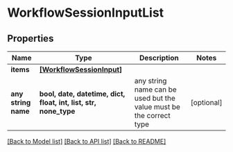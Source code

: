 # WorkflowSessionInputList


## Properties
Name | Type | Description | Notes
------------ | ------------- | ------------- | -------------
**items** | [**[WorkflowSessionInput]**](WorkflowSessionInput.md) |  | 
**any string name** | **bool, date, datetime, dict, float, int, list, str, none_type** | any string name can be used but the value must be the correct type | [optional]

[[Back to Model list]](../README.md#documentation-for-models) [[Back to API list]](../README.md#documentation-for-api-endpoints) [[Back to README]](../README.md)


